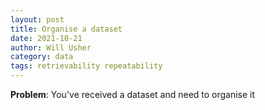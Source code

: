 ```yaml
---
layout: post
title: Organise a dataset
date: 2021-10-21
author: Will Usher
category: data
tags: retrievability repeatability
---
```


__Problem__: You've received a dataset and need to organise it

